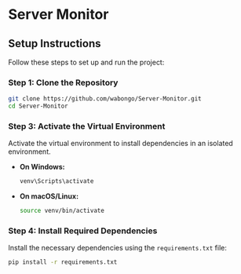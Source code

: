 # Server Monitor
## Setup Instructions

Follow these steps to set up and run the project:

### Step 1: Clone the Repository

```bash
git clone https://github.com/wabongo/Server-Monitor.git
cd Server-Monitor
```

### Step 3: Activate the Virtual Environment

Activate the virtual environment to install dependencies in an isolated environment.

- **On Windows:**

  ```bash
  venv\Scripts\activate
  ```
- **On macOS/Linux:**

  ```bash
  source venv/bin/activate
  ```
### Step 4: Install Required Dependencies

Install the necessary dependencies using the `requirements.txt` file:

```bash
pip install -r requirements.txt
```
